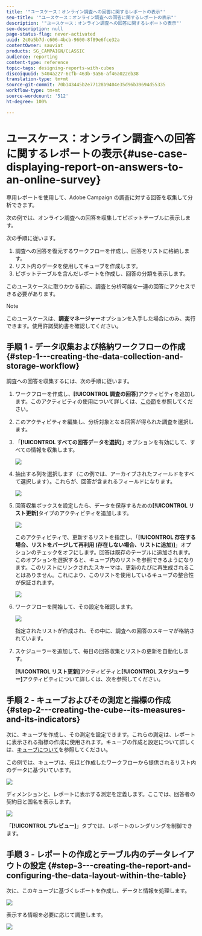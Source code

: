 ```yaml
---
title: '"ユースケース：オンライン調査への回答に関するレポートの表示"'
seo-title: '"ユースケース：オンライン調査への回答に関するレポートの表示"'
description: '"ユースケース：オンライン調査への回答に関するレポートの表示"'
seo-description: null
page-status-flag: never-activated
uuid: 2c0a5b7d-c606-4bcb-9600-8f89e6fce32a
contentOwner: sauviat
products: SG_CAMPAIGN/CLASSIC
audience: reporting
content-type: reference
topic-tags: designing-reports-with-cubes
discoiquuid: 5404a227-6cfb-463b-9a56-af46a022eb38
translation-type: tm+mt
source-git-commit: 70b143445b2e77128b9404e35d96b39694d55335
workflow-type: tm+mt
source-wordcount: '512'
ht-degree: 100%

---
```



# ユースケース：オンライン調査への回答に関するレポートの表示{#use-case-displaying-report-on-answers-to-an-online-survey}

専用レポートを使用して、Adobe Campaign の調査に対する回答を収集して分析できます。

次の例では、オンライン調査への回答を収集してピボットテーブルに表示します。

次の手順に従います。

1. 調査への回答を復元するワークフローを作成し、回答をリストに格納します。
1. リスト内のデータを使用してキューブを作成します。
1. ピボットテーブルを含んだレポートを作成し、回答の分類を表示します。

このユースケースに取りかかる前に、調査と分析可能な一連の回答にアクセスできる必要があります。

>[!NOTE]
>
>このユースケースは、**調査マネージャー**&#x200B;オプションを入手した場合にのみ、実行できます。使用許諾契約書を確認してください。

## 手順 1 - データ収集および格納ワークフローの作成 {#step-1---creating-the-data-collection-and-storage-workflow}

調査への回答を収集するには、次の手順に従います。

1. ワークフローを作成し、**[!UICONTROL 調査の回答]**&#x200B;アクティビティを追加します。このアクティビティの使用について詳しくは、[この節](../../web/using/publish--track-and-use-collected-data.md#using-the-collected-data)を参照してください。
1. このアクティビティを編集し、分析対象となる回答が得られた調査を選択します。
1. 「**[!UICONTROL すべての回答データを選択]**」オプションを有効にして、すべての情報を収集します。

   ![](assets/reporting_usecase_1_01.png)

1. 抽出する列を選択します（この例では、アーカイブされたフィールドをすべて選択します）。これらが、回答が含まれるフィールドになります。

   ![](assets/reporting_usecase_1_02.png)

1. 回答収集ボックスを設定したら、データを保存するための&#x200B;**[!UICONTROL リスト更新]**&#x200B;タイプのアクティビティを追加します。

   ![](assets/reporting_usecase_1_04.png)

   このアクティビティで、更新するリストを指定し、「**[!UICONTROL 存在する場合、リストをパージして再利用 (存在しない場合、リストに追加)]**」オプションのチェックをオフにします。回答は既存のテーブルに追加されます。このオプションを選択すると、キューブ内のリストを参照できるようになります。このリストにリンクされたスキーマは、更新のたびに再生成されることはありません。これにより、このリストを使用しているキューブの整合性が保証されます。

   ![](assets/reporting_usecase_1_03.png)

1. ワークフローを開始して、その設定を確認します。

   ![](assets/reporting_usecase_1_05.png)

   指定されたリストが作成され、その中に、調査への回答のスキーマが格納されています。

1. スケジューラーを追加して、毎日の回答収集とリストの更新を自動化します。

   **[!UICONTROL リスト更新]**&#x200B;アクティビティと&#x200B;**[!UICONTROL スケジューラー]**&#x200B;アクティビティについて詳しくは、次を参照してください。

## 手順 2 - キューブおよびその測定と指標の作成 {#step-2---creating-the-cube--its-measures-and-its-indicators}

次に、キューブを作成し、その測定を設定できます。これらの測定は、レポートに表示される指標の作成に使用されます。キューブの作成と設定について詳しくは、[キューブについて](../../reporting/using/about-cubes.md)を参照してください。

この例では、キューブは、先ほど作成したワークフローから提供されるリスト内のデータに基づいています。

![](assets/reporting_usecase_2_01.png)

ディメンションと、レポートに表示する測定を定義します。ここでは、回答者の契約日と国名を表示します。

![](assets/reporting_usecase_2_02.png)

「**[!UICONTROL プレビュー]**」タブでは、レポートのレンダリングを制御できます。

## 手順 3 - レポートの作成とテーブル内のデータレイアウトの設定 {#step-3---creating-the-report-and-configuring-the-data-layout-within-the-table}

次に、このキューブに基づくレポートを作成し、データと情報を処理します。

![](assets/reporting_usecase_3_01.png)

表示する情報を必要に応じて調整します。

![](assets/reporting_usecase_3_02.png)

